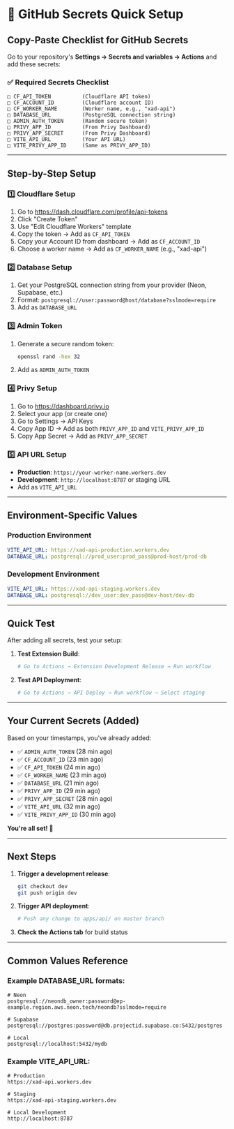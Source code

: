 # 🔑 GitHub Secrets Quick Setup

## Copy-Paste Checklist for GitHub Secrets

Go to your repository's **Settings → Secrets and variables → Actions** and add these secrets:

### ✅ Required Secrets Checklist

```
□ CF_API_TOKEN          (Cloudflare API token)
□ CF_ACCOUNT_ID         (Cloudflare account ID) 
□ CF_WORKER_NAME        (Worker name, e.g., "xad-api")
□ DATABASE_URL          (PostgreSQL connection string)
□ ADMIN_AUTH_TOKEN      (Random secure token)
□ PRIVY_APP_ID          (From Privy Dashboard)
□ PRIVY_APP_SECRET      (From Privy Dashboard)
□ VITE_API_URL          (Your API URL)
□ VITE_PRIVY_APP_ID     (Same as PRIVY_APP_ID)
```

---

## Step-by-Step Setup

### 1️⃣ Cloudflare Setup
1. Go to https://dash.cloudflare.com/profile/api-tokens
2. Click "Create Token"
3. Use "Edit Cloudflare Workers" template
4. Copy the token → Add as `CF_API_TOKEN`
5. Copy your Account ID from dashboard → Add as `CF_ACCOUNT_ID`
6. Choose a worker name → Add as `CF_WORKER_NAME` (e.g., "xad-api")

### 2️⃣ Database Setup
1. Get your PostgreSQL connection string from your provider (Neon, Supabase, etc.)
2. Format: `postgresql://user:password@host/database?sslmode=require`
3. Add as `DATABASE_URL`

### 3️⃣ Admin Token
1. Generate a secure random token:
   ```bash
   openssl rand -hex 32
   ```
2. Add as `ADMIN_AUTH_TOKEN`

### 4️⃣ Privy Setup
1. Go to https://dashboard.privy.io
2. Select your app (or create one)
3. Go to Settings → API Keys
4. Copy App ID → Add as both `PRIVY_APP_ID` and `VITE_PRIVY_APP_ID`
5. Copy App Secret → Add as `PRIVY_APP_SECRET`

### 5️⃣ API URL Setup
- **Production**: `https://your-worker-name.workers.dev`
- **Development**: `http://localhost:8787` or staging URL
- Add as `VITE_API_URL`

---

## Environment-Specific Values

### Production Environment
```yaml
VITE_API_URL: https://xad-api-production.workers.dev
DATABASE_URL: postgresql://prod_user:prod_pass@prod-host/prod-db
```

### Development Environment
```yaml
VITE_API_URL: https://xad-api-staging.workers.dev
DATABASE_URL: postgresql://dev_user:dev_pass@dev-host/dev-db
```

---

## Quick Test

After adding all secrets, test your setup:

1. **Test Extension Build**:
   ```bash
   # Go to Actions → Extension Development Release → Run workflow
   ```

2. **Test API Deployment**:
   ```bash
   # Go to Actions → API Deploy → Run workflow → Select staging
   ```

---

## Your Current Secrets (Added)

Based on your timestamps, you've already added:
- ✅ `ADMIN_AUTH_TOKEN` (28 min ago)
- ✅ `CF_ACCOUNT_ID` (23 min ago)
- ✅ `CF_API_TOKEN` (24 min ago)
- ✅ `CF_WORKER_NAME` (23 min ago)
- ✅ `DATABASE_URL` (21 min ago)
- ✅ `PRIVY_APP_ID` (29 min ago)
- ✅ `PRIVY_APP_SECRET` (28 min ago)
- ✅ `VITE_API_URL` (32 min ago)
- ✅ `VITE_PRIVY_APP_ID` (30 min ago)

**You're all set! 🎉**

---

## Next Steps

1. **Trigger a development release**:
   ```bash
   git checkout dev
   git push origin dev
   ```

2. **Trigger API deployment**:
   ```bash
   # Push any change to apps/api/ on master branch
   ```

3. **Check the Actions tab** for build status

---

## Common Values Reference

### Example DATABASE_URL formats:
```
# Neon
postgresql://neondb_owner:password@ep-example.region.aws.neon.tech/neondb?sslmode=require

# Supabase
postgresql://postgres:password@db.projectid.supabase.co:5432/postgres

# Local
postgresql://localhost:5432/mydb
```

### Example VITE_API_URL:
```
# Production
https://xad-api.workers.dev

# Staging
https://xad-api-staging.workers.dev

# Local Development
http://localhost:8787
```